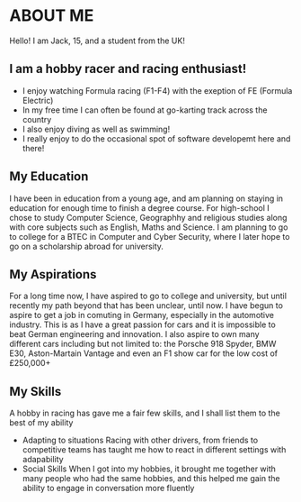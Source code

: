 
# ABOUT ME

Hello! I am Jack, 15, and a student from the UK!

## I am a hobby racer and racing enthusiast!
- I enjoy watching Formula racing (F1-F4) with the exeption of FE (Formula Electric)
-  In my free time I can often be found at go-karting track across the country
- I also enjoy diving as well as swimming!
- I really enjoy to do the occasional spot of software developemt here and there!

## My Education

I have been in education from a young age, and am planning on staying in education for enough time to finish a degree course. For high-school I chose to study Computer Science, Geographhy and religious studies along with core subjects such as English, Maths and Science. I am planning to go to college for a BTEC in Computer and Cyber Security, where I later hope to go on a scholarship abroad for university.

## My Aspirations

For a long time now, I have aspired to go to college and university, but until recently my path beyond that has been unclear, until now. I have begun to aspire to get a job in comuting in Germany, especially in the automotive industry. This is as I have a great passion for cars and it is impossible to beat German engineering and innovation. I also aspire to own many different cars including but not limited to: the Porsche 918 Spyder, BMW E30, Aston-Martain Vantage and even an F1 show car for the low cost of £250,000+

## My Skills

A hobby in racing has gave me a fair few skills, and I shall list them to the best of my ability
- Adapting to situations
Racing with other drivers, from friends to competitive teams has taught me how to react in different settings with adapability
- Social Skills
When I got into my hobbies, it brought me together with many people who had the same hobbies, and this helped me gain the ability to engage in conversation more fluently
<!---
Hello World! Congratsulations on finding this! If you find this please make sure to let me know!
--->
